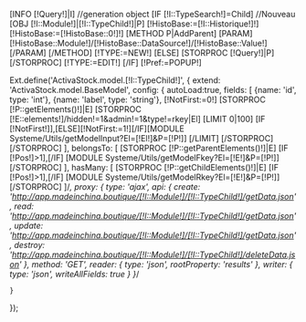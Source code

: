 [INFO [!Query!]|I]
//generation object
[IF [!I::TypeSearch!]=Child]
	//Nouveau
	[OBJ [!I::Module!]|[!I::TypeChild!]|P]
	[!HistoBase:=[!I::Historique!]!]
	[!HistoBase:=[!HistoBase::0!]!]
	[METHOD P|AddParent]
		[PARAM][!HistoBase::Module!]/[!HistoBase::DataSource!]/[!HistoBase::Value!][/PARAM]
	[/METHOD]
	[!TYPE:=NEW!]
[ELSE]
	[STORPROC [!Query!]|P][/STORPROC]
	[!TYPE:=EDIT!]
[/IF]
[!Pref:=POPUP!]

Ext.define('ActivaStock.model.[!I::TypeChild!]', {
    extend: 'ActivaStock.model.BaseModel',
    config: {
        autoLoad:true,
        fields: [
            {name: 'id',          type: 'int'},
            {name: 'label',          type: 'string'},
            [!NotFirst:=0!]
            [STORPROC [!P::getElements()!]|E]
                [STORPROC [!E::elements!]/hidden!=1&admin!=1&type!=rkey|El]
                        [LIMIT 0|100]
                            [IF [!NotFirst!]],[ELSE][!NotFirst:=1!][/IF][MODULE Systeme/Utils/getModelInput?El=[!El!]&P=[!P!]]
                        [/LIMIT]
                [/STORPROC]
            [/STORPROC]
        ],
        belongsTo: [
            [STORPROC [!P::getParentElements()!]|E]
                [IF [!Pos!]>1],[/IF]
                [MODULE Systeme/Utils/getModelFkey?El=[!E!]&P=[!P!]]
            [/STORPROC]
        ],
        hasMany: [
            [STORPROC [!P::getChildElements()!]|E]
                [IF [!Pos!]>1],[/IF]
                [MODULE Systeme/Utils/getModelRkey?El=[!E!]&P=[!P!]]
            [/STORPROC]
        ]/*,
        proxy: {
            type: 'ajax',
            api: {
                create: 'http://app.madeinchina.boutique/[!I::Module!]/[!I::TypeChild!]/getData.json',
                read: 'http://app.madeinchina.boutique/[!I::Module!]/[!I::TypeChild!]/getData.json',
                update: 'http://app.madeinchina.boutique/[!I::Module!]/[!I::TypeChild!]/getData.json',
                destroy: 'http://app.madeinchina.boutique/[!I::Module!]/[!I::TypeChild!]/deleteData.json'
            },
            method: 'GET',
            reader: {
                type: 'json',
                rootProperty: 'results'
            },
            writer: {
                type: 'json',
                writeAllFields: true
            }
        }*/

    }
});
